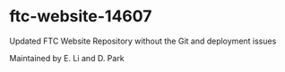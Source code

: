 # ftc-website-14607
Updated FTC Website Repository without the Git and deployment issues

Maintained by E. Li and D. Park
